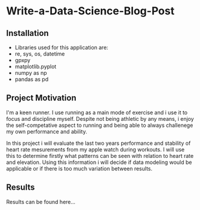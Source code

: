 # Write-a-Data-Science-Blog-Post

## Installation

- Libraries used for this application are:
- re, sys, os, datetime
- gpxpy
- matplotlib.pyplot
- numpy as np
- pandas as pd

## Project Motivation
I'm a keen runner. I use running as a main mode of exercise and i use it to focus and discipline myself. Despite not being athletic by any means, i enjoy the self-competative aspect to running and being able to always challenege my own performance and ability.

In this project i will evaluate the last two years performance and stability of heart rate mesurements from my apple watch during workouts. I will use this to determine firstly what patterns can be seen with relation to heart rate and elevation. Using this information i will decide if data modeling would be applicable or if there is too much variation between results.

## Results

Results can be found here...
